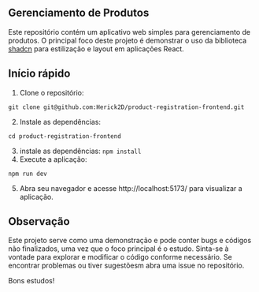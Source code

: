 ## Gerenciamento de Produtos
Este repositório contém um aplicativo web simples para gerenciamento de produtos.
O principal foco deste projeto é demonstrar o uso da biblioteca [shadcn](https://ui.shadcn.com/docs) para
estilização e layout em aplicações React.

## Início rápido
  1. Clone o repositório:
  ```
  git clone git@github.com:Herick2D/product-registration-frontend.git
  ```
  2. Instale as dependências:
   ```
   cd product-registration-frontend
   ```
  3. instale as dependências:
    ```
    npm install
    ```
  4. Execute a aplicação:
   ```
   npm run dev
   ```
  5. Abra seu navegador e acesse http://localhost:5173/ para visualizar a aplicação.

## Observação
Este projeto serve como uma demonstração e pode conter bugs e códigos não finalizados, uma vez que o foco
principal é o estudo. Sinta-se à vontade para explorar e modificar o código conforme necessário. Se encontrar 
problemas ou tiver sugestõesm abra uma issue no repositório. 

Bons estudos!
